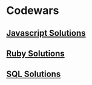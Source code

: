 # Codewars

## [Javascript Solutions](JavaScript/JavaScript.md)

## [Ruby Solutions](Ruby/Ruby.md)

## [SQL Solutions](SQL/SQL.md)
